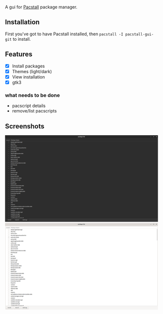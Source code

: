 A gui for [Pacstall](https://pacstall.dev) package manager.

## Installation
First you've got to have Pacstall installed, then
`pacstall -I pacstall-gui-git` to install.

## Features
- [x] Install packages
- [x] Themes (light/dark)
- [x] View installation
- [x] gtk3
### what needs to be done
- pacscript details
- remove/list pacscripts

## Screenshots
![Ubuntu dark theme](/images/Ubuntu-dark-theme.webp)
![Ubuntu light theme](/images/Ubuntu-light-theme.webp)
